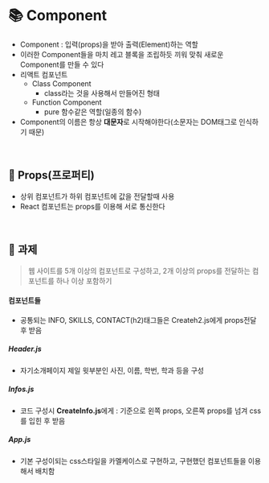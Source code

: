 # :books: Component
* Component : 입력(props)을 받아 출력(Element)하는 역할
* 이러한 Component들을 마치 레고 블록을 조립하듯 끼워 맞춰 새로운 Component를 만들 수 있다
* 리액트 컴포넌트
  * Class Component
    * class라는 것을 사용해서 만들어진 형태
  * Function Component
    * pure 함수같은 역할(일종의 함수)
* Component의 이름은 항상 **대문자**로 시작해야한다(소문자는 DOM태그로 인식하기 때문)

<br>

## :blue_book: Props(프로퍼티)
* 상위 컴포넌트가 하위 컴포넌트에 값을 전달할때 사용
* React 컴포넌트는 props를 이용해 서로 통신한다

<br>

## :pencil: 과제
>웹 사이트를 5개 이상의 컴포넌트로 구성하고,
>2개 이상의 props를 전달하는 컴포넌트를 하나 이상 포함하기

#### 컴포넌트들
* 공통되는 INFO, SKILLS, CONTACT(h2)태그들은 Createh2.js에게 props전달 후 받음
##### Header.js
* 자기소개페이지 제일 윗부분인 사진, 이름, 학번, 학과 등을 구성
##### Infos.js
* 코드 구성시 **CreateInfo.js**에게 : 기준으로 왼쪽 props, 오른쪽 props를 넘겨 css를 입힌 후 받음
##### App.js
* 기본 구성이되는 css스타일을 카멜케이스로 구현하고, 구현했던 컴포넌트들을 이용해서 배치함
